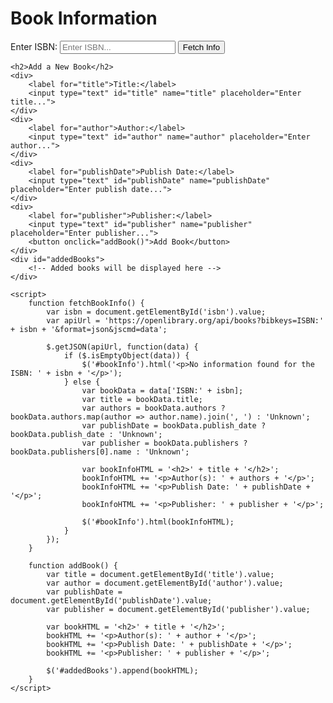 <html lang="en">
<head>
    <meta charset="UTF-8">
    <meta name="viewport" content="width=device-width, initial-scale=1.0">
    <title>Book Information</title>
    <script src="https://code.jquery.com/jquery-3.6.0.min.js"></script>
</head>
<body>
    <h1>Book Information</h1>
    <div>
        <label for="isbn">Enter ISBN:</label>
        <input type="text" id="isbn" name="isbn" placeholder="Enter ISBN...">
        <button onclick="fetchBookInfo()">Fetch Info</button>
    </div>
    <div id="bookInfo">
        <!-- Book information will be displayed here -->
    </div>

    <h2>Add a New Book</h2>
    <div>
        <label for="title">Title:</label>
        <input type="text" id="title" name="title" placeholder="Enter title...">
    </div>
    <div>
        <label for="author">Author:</label>
        <input type="text" id="author" name="author" placeholder="Enter author...">
    </div>
    <div>
        <label for="publishDate">Publish Date:</label>
        <input type="text" id="publishDate" name="publishDate" placeholder="Enter publish date...">
    </div>
    <div>
        <label for="publisher">Publisher:</label>
        <input type="text" id="publisher" name="publisher" placeholder="Enter publisher...">
        <button onclick="addBook()">Add Book</button>
    </div>
    <div id="addedBooks">
        <!-- Added books will be displayed here -->
    </div>

    <script>
        function fetchBookInfo() {
            var isbn = document.getElementById('isbn').value;
            var apiUrl = 'https://openlibrary.org/api/books?bibkeys=ISBN:' + isbn + '&format=json&jscmd=data';

            $.getJSON(apiUrl, function(data) {
                if ($.isEmptyObject(data)) {
                    $('#bookInfo').html('<p>No information found for the ISBN: ' + isbn + '</p>');
                } else {
                    var bookData = data['ISBN:' + isbn];
                    var title = bookData.title;
                    var authors = bookData.authors ? bookData.authors.map(author => author.name).join(', ') : 'Unknown';
                    var publishDate = bookData.publish_date ? bookData.publish_date : 'Unknown';
                    var publisher = bookData.publishers ? bookData.publishers[0].name : 'Unknown';

                    var bookInfoHTML = '<h2>' + title + '</h2>';
                    bookInfoHTML += '<p>Author(s): ' + authors + '</p>';
                    bookInfoHTML += '<p>Publish Date: ' + publishDate + '</p>';
                    bookInfoHTML += '<p>Publisher: ' + publisher + '</p>';

                    $('#bookInfo').html(bookInfoHTML);
                }
            });
        }

        function addBook() {
            var title = document.getElementById('title').value;
            var author = document.getElementById('author').value;
            var publishDate = document.getElementById('publishDate').value;
            var publisher = document.getElementById('publisher').value;

            var bookHTML = '<h2>' + title + '</h2>';
            bookHTML += '<p>Author(s): ' + author + '</p>';
            bookHTML += '<p>Publish Date: ' + publishDate + '</p>';
            bookHTML += '<p>Publisher: ' + publisher + '</p>';

            $('#addedBooks').append(bookHTML);
        }
    </script>
</body>
</html>
